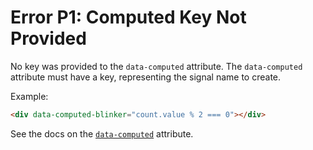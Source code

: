 # Error P1: Computed Key Not Provided

No key was provided to the `data-computed` attribute. The `data-computed` attribute must have a key, representing the signal name to create.

Example:

```html
<div data-computed-blinker="count.value % 2 === 0"></div>
```

See the docs on the [`data-computed`](https://data-star.dev/reference/plugins_core#computed) attribute.